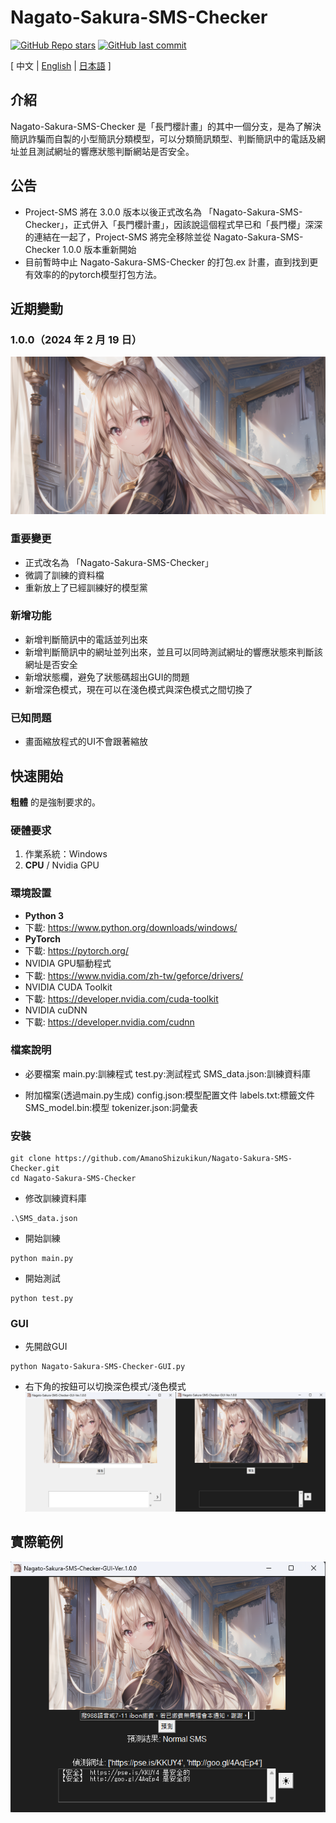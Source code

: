 # Nagato-Sakura-SMS-Checker

[![GitHub Repo stars](https://img.shields.io/github/stars/AmanoShizukikun/Nagato-Sakura-SMS-Checker?style=social)](https://github.com/AmanoShizukikun/Nagato-Sakura-SMS-Checker/stargazers)
[![GitHub last commit](https://img.shields.io/github/last-commit/AmanoShizukikun/Nagato-Sakura-SMS-Checker)](https://github.com/AmanoShizukikun/Nagato-Sakura-SMS-Checker/commits/main)

\[ 中文 | [English](README_en.md) | [日本語](README_jp.md) \]

## 介紹
Nagato-Sakura-SMS-Checker 是「長門櫻計畫」的其中一個分支，是為了解決簡訊詐騙而自製的小型簡訊分類模型，可以分類簡訊類型、判斷簡訊中的電話及網址並且測試網址的響應狀態判斷網站是否安全。

## 公告
- Project-SMS 將在 3.0.0 版本以後正式改名為 「Nagato-Sakura-SMS-Checker」，正式併入「長門櫻計畫」，因該說這個程式早已和「長門櫻」深深的連結在一起了，Project-SMS 將完全移除並從 Nagato-Sakura-SMS-Checker 1.0.0 版本重新開始
- 目前暫時中止 Nagato-Sakura-SMS-Checker 的打包.ex 計畫，直到找到更有效率的的pytorch模型打包方法。

## 近期變動
### 1.0.0（2024 年 2 月 19 日）
![t2i](assets/preview/1.0.0.png)
### 重要變更
- 正式改名為 「Nagato-Sakura-SMS-Checker」
- 微調了訓練的資料檔
- 重新放上了已經訓練好的模型黨

### 新增功能
- 新增判斷簡訊中的電話並列出來
- 新增判斷簡訊中的網址並列出來，並且可以同時測試網址的響應狀態來判斷該網址是否安全
- 新增狀態欄，避免了狀態碼超出GUI的問題
- 新增深色模式，現在可以在淺色模式與深色模式之間切換了

### 已知問題
- 畫面縮放程式的UI不會跟著縮放

## 快速開始
 **粗體** 的是強制要求的。
 
### 硬體要求
1. 作業系統：Windows
1. **CPU** / Nvidia GPU

### 環境設置
- **Python 3**
- 下載: https://www.python.org/downloads/windows/
- **PyTorch**
- 下載: https://pytorch.org/
- NVIDIA GPU驅動程式
- 下載: https://www.nvidia.com/zh-tw/geforce/drivers/
- NVIDIA CUDA Toolkit
- 下載: https://developer.nvidia.com/cuda-toolkit
- NVIDIA cuDNN
- 下載: https://developer.nvidia.com/cudnn

### 檔案說明
- 必要檔案
  main.py:訓練程式
  test.py:測試程式
  SMS_data.json:訓練資料庫
  
- 附加檔案(透過main.py生成)
  config.json:模型配置文件
  labels.txt:標籤文件
  SMS_model.bin:模型
  tokenizer.json:詞彙表

### 安裝
```shell
git clone https://github.com/AmanoShizukikun/Nagato-Sakura-SMS-Checker.git
cd Nagato-Sakura-SMS-Checker
```

- 修改訓練資料庫
```shell
.\SMS_data.json
```

- 開始訓練
```shell
python main.py
```

- 開始測試
```shell
python test.py
```


### GUI
- 先開啟GUI
```shell
python Nagato-Sakura-SMS-Checker-GUI.py
```

- 右下角的按鈕可以切換深色模式/淺色模式
![t2i](assets/samples/two_mode.png)

## 實際範例
![t2i](assets/samples/test_01.png)
